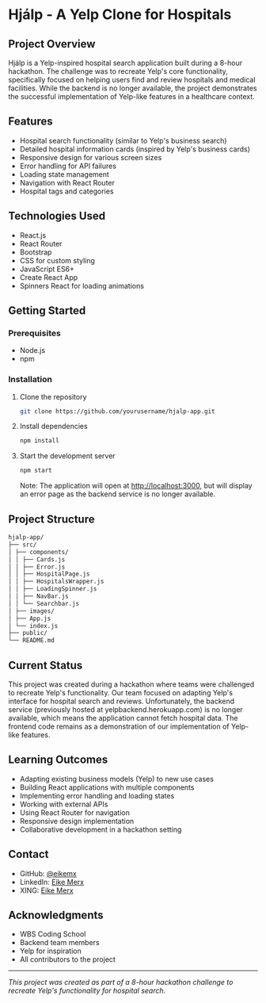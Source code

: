 # Hjálp - A Yelp Clone for Hospitals

## Project Overview
Hjálp is a Yelp-inspired hospital search application built during a 8-hour hackathon. The challenge was to recreate Yelp's core functionality, specifically focused on helping users find and review hospitals and medical facilities. While the backend is no longer available, the project demonstrates the successful implementation of Yelp-like features in a healthcare context.

## Features
- Hospital search functionality (similar to Yelp's business search)
- Detailed hospital information cards (inspired by Yelp's business cards)
- Responsive design for various screen sizes
- Error handling for API failures
- Loading state management
- Navigation with React Router
- Hospital tags and categories

## Technologies Used
- React.js
- React Router
- Bootstrap
- CSS for custom styling
- JavaScript ES6+
- Create React App
- Spinners React for loading animations

## Getting Started

### Prerequisites
- Node.js
- npm

### Installation
1. Clone the repository
   ```bash
   git clone https://github.com/yourusername/hjalp-app.git
   ```
2. Install dependencies
   ```bash
   npm install
   ```
3. Start the development server
   ```bash
   npm start
   ```
   Note: The application will open at [http://localhost:3000](http://localhost:3000), but will display an error page as the backend service is no longer available.

## Project Structure
```bash
hjalp-app/
├── src/
│ ├── components/
│ │ ├── Cards.js
│ │ ├── Error.js
│ │ ├── HospitalPage.js
│ │ ├── HospitalsWrapper.js
│ │ ├── LoadingSpinner.js
│ │ ├── NavBar.js
│ │ └── Searchbar.js
│ ├── images/
│ ├── App.js
│ └── index.js
├── public/
└── README.md
```

## Current Status
This project was created during a hackathon where teams were challenged to recreate Yelp's functionality. Our team focused on adapting Yelp's interface for hospital search and reviews. Unfortunately, the backend service (previously hosted at yelpbackend.herokuapp.com) is no longer available, which means the application cannot fetch hospital data. The frontend code remains as a demonstration of our implementation of Yelp-like features.

## Learning Outcomes
- Adapting existing business models (Yelp) to new use cases
- Building React applications with multiple components
- Implementing error handling and loading states
- Working with external APIs
- Using React Router for navigation
- Responsive design implementation
- Collaborative development in a hackathon setting

## Contact
- GitHub: [@eikemx](https://github.com/eikemx)
- LinkedIn: [Eike Merx](https://www.linkedin.com/in/eike-merx-50b111216/)
- XING: [Eike Merx](https://www.xing.com/profile/Eike_Merx/web_profiles)

## Acknowledgments
- WBS Coding School
- Backend team members
- Yelp for inspiration
- All contributors to the project

---
*This project was created as part of a 8-hour hackathon challenge to recreate Yelp's functionality for hospital search.*